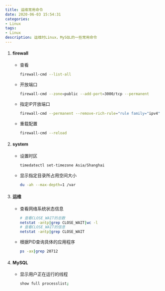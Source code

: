 ```yaml
---
title: 运维常用命令
date: 2020-06-03 15:54:31
categories: 
- Linux
tags:
- Linux
description: 运维时Linux，MySQL的一些常用命令
---
```


1. #### firewall

    - 查看
        ```bash
        firewall-cmd --list-all
        ```

    - 开放端口
        ```bash
        firewall-cmd --zone=public --add-port=3000/tcp --permanent
        ```

    - 指定IP开放端口
        ```bash
        firewall-cmd --permanent --remove-rich-rule="rule family="ipv4" source address="111.111.111.111" port protocol="tcp" port="3000" accept"
        ```

    - 重载配置
        ```bash
        firewall-cmd --reload
        ```

2. #### system

    - 设置时区
        ```bash
        timedatectl set-timezone Asia/Shanghai
        ```

    - 显示指定目录所占用空间大小
        ```bash
        du -ah --max-depth=1 /var
        ```

3. #### 运维

    - 查看网络系统状态信息
        ```bash
        # 查看CLOSE_WAIT的总数
        netstat -antp|grep CLOSE_WAIT|wc -l
        # 查看CLOSE_WAIT的信息
        netstat -antp|grep CLOSE_WAIT
        ```

    - 根据PID查询具体的应用程序
        ```bash
        ps -ax|grep 20712
        ```

5. #### MySQL

    - 显示用户正在运行的线程
        ```bash
        show full processlist;
        ```